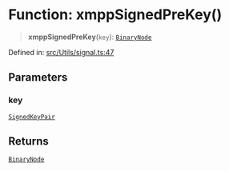 # Function: xmppSignedPreKey()

> **xmppSignedPreKey**(`key`): [`BinaryNode`](../type-aliases/BinaryNode.md)

Defined in: [src/Utils/signal.ts:47](https://github.com/Fokusdotid/Baileys/blob/b457796e9982984bfe7323cdd6fea8bc613c4ed0/src/Utils/signal.ts#L47)

## Parameters

### key

[`SignedKeyPair`](../type-aliases/SignedKeyPair.md)

## Returns

[`BinaryNode`](../type-aliases/BinaryNode.md)
